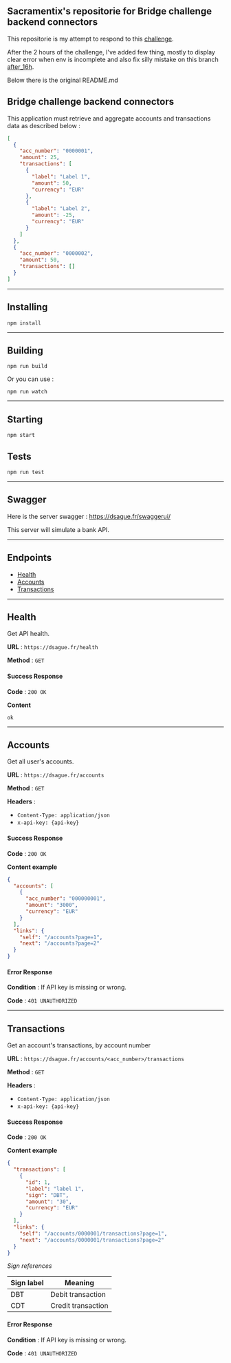## Sacramentix's repositorie for Bridge challenge backend connectors

This repositorie is my attempt to respond to this [challenge](https://github.com/bridgeapi-engineering/challenge-backend-connectors).

After the 2 hours of the challenge, I've added few thing, mostly to display clear error when env is incomplete and also fix silly mistake on this branch [after_16h](https://github.com/Sacramentix/bridge-test-technique/tree/after_16h).

Below there is the original README.md

## Bridge challenge backend connectors

This application must retrieve and aggregate accounts and transactions data as described below :

```json
[
  {
    "acc_number": "0000001",
    "amount": 25,
    "transactions": [
      {
        "label": "Label 1",
        "amount": 50,
        "currency": "EUR"
      },
      {
        "label": "Label 2",
        "amount": -25,
        "currency": "EUR"
      }
    ]
  },
  {
    "acc_number": "0000002",
    "amount": 50,
    "transactions": []
  }
]
```

---

## Installing

```
npm install
```

---

## Building

```
npm run build
```

Or you can use :

```
npm run watch
```

---

## Starting

```
npm start
```

## Tests

```
npm run test
```

---

## Swagger

Here is the server swagger : https://dsague.fr/swaggerui/

This server will simulate a bank API.

---

## Endpoints

- [Health](#Health)
- [Accounts](#Accounts)
- [Transactions](#Transactions)

---

## Health

Get API health.

**URL** : `https://dsague.fr/health`

**Method** : `GET`

#### Success Response

**Code** : `200 OK`

**Content**

```
ok
```

---

## Accounts

Get all user's accounts.

**URL** : `https://dsague.fr/accounts`

**Method** : `GET`

**Headers** :

- `Content-Type: application/json`
- `x-api-key: {api-key}`

#### Success Response

**Code** : `200 OK`

**Content example**

```json
{
  "accounts": [
    {
      "acc_number": "000000001",
      "amount": "3000",
      "currency": "EUR"
    }
  ],
  "links": {
    "self": "/accounts?page=1",
    "next": "/accounts?page=2"
  }
}
```

#### Error Response

**Condition** : If API key is missing or wrong.

**Code** : `401 UNAUTHORIZED`

---

## Transactions

Get an account's transactions, by account number

**URL** : `https://dsague.fr/accounts/<acc_number>/transactions`

**Method** : `GET`

**Headers** :

- `Content-Type: application/json`
- `x-api-key: {api-key}`

#### Success Response

**Code** : `200 OK`

**Content example**

```json
{
  "transactions": [
    {
      "id": 1,
      "label": "label 1",
      "sign": "DBT",
      "amount": "30",
      "currency": "EUR"
    }
  ],
  "links": {
    "self": "/accounts/0000001/transactions?page=1",
    "next": "/accounts/0000001/transactions?page=2"
  }
}
```

_Sign references_

| Sign label | Meaning            |
| ---------- | ------------------ |
| DBT        | Debit transaction  |
| CDT        | Credit transaction |

#### Error Response

**Condition** : If API key is missing or wrong.

**Code** : `401 UNAUTHORIZED`
